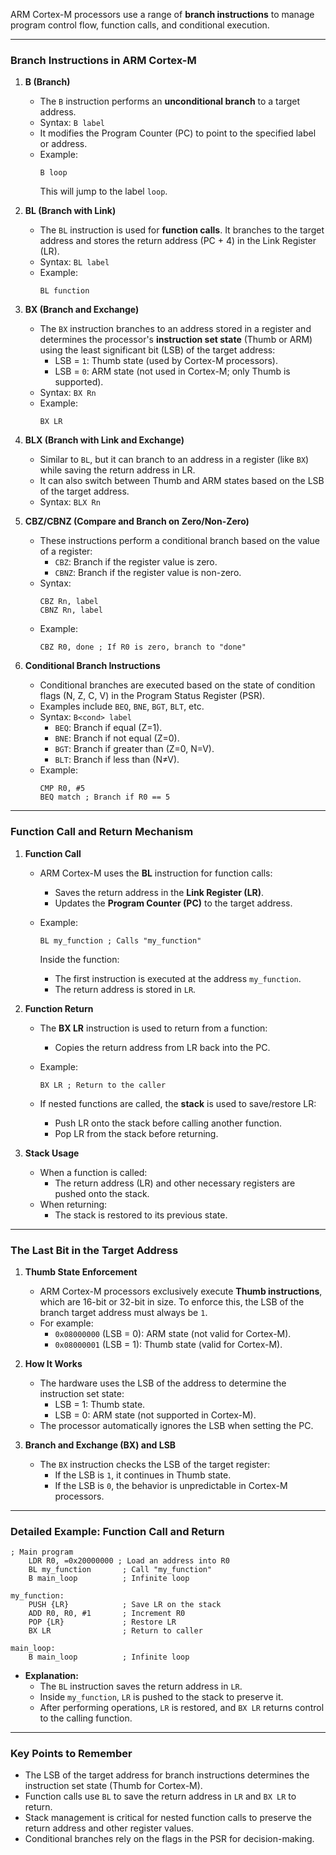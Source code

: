 ARM Cortex-M processors use a range of **branch instructions** to manage program control flow, function calls, and conditional execution. 

---

### **Branch Instructions in ARM Cortex-M**
1. **B (Branch)**
   - The `B` instruction performs an **unconditional branch** to a target address.
   - Syntax: `B label`
   - It modifies the Program Counter (PC) to point to the specified label or address.
   - Example:
     ```assembly
     B loop
     ```
     This will jump to the label `loop`.

2. **BL (Branch with Link)**
   - The `BL` instruction is used for **function calls**. It branches to the target address and stores the return address (PC + 4) in the Link Register (LR).
   - Syntax: `BL label`
   - Example:
     ```assembly
     BL function
     ```

3. **BX (Branch and Exchange)**
   - The `BX` instruction branches to an address stored in a register and determines the processor's **instruction set state** (Thumb or ARM) using the least significant bit (LSB) of the target address:
     - LSB = `1`: Thumb state (used by Cortex-M processors).
     - LSB = `0`: ARM state (not used in Cortex-M; only Thumb is supported).
   - Syntax: `BX Rn`
   - Example:
     ```assembly
     BX LR
     ```

4. **BLX (Branch with Link and Exchange)**
   - Similar to `BL`, but it can branch to an address in a register (like `BX`) while saving the return address in LR.
   - It can also switch between Thumb and ARM states based on the LSB of the target address.
   - Syntax: `BLX Rn`

5. **CBZ/CBNZ (Compare and Branch on Zero/Non-Zero)**
   - These instructions perform a conditional branch based on the value of a register:
     - `CBZ`: Branch if the register value is zero.
     - `CBNZ`: Branch if the register value is non-zero.
   - Syntax:
     ```assembly
     CBZ Rn, label
     CBNZ Rn, label
     ```
   - Example:
     ```assembly
     CBZ R0, done ; If R0 is zero, branch to "done"
     ```

6. **Conditional Branch Instructions**
   - Conditional branches are executed based on the state of condition flags (N, Z, C, V) in the Program Status Register (PSR).
   - Examples include `BEQ`, `BNE`, `BGT`, `BLT`, etc.
   - Syntax: `B<cond> label`
     - `BEQ`: Branch if equal (Z=1).
     - `BNE`: Branch if not equal (Z=0).
     - `BGT`: Branch if greater than (Z=0, N=V).
     - `BLT`: Branch if less than (N≠V).
   - Example:
     ```assembly
     CMP R0, #5
     BEQ match ; Branch if R0 == 5
     ```

---

### **Function Call and Return Mechanism**

1. **Function Call**
   - ARM Cortex-M uses the **BL** instruction for function calls:
     - Saves the return address in the **Link Register (LR)**.
     - Updates the **Program Counter (PC)** to the target address.

   - Example:
     ```assembly
     BL my_function ; Calls "my_function"
     ```
     Inside the function:
     - The first instruction is executed at the address `my_function`.
     - The return address is stored in `LR`.

2. **Function Return**
   - The **BX LR** instruction is used to return from a function:
     - Copies the return address from LR back into the PC.
   - Example:
     ```assembly
     BX LR ; Return to the caller
     ```

   - If nested functions are called, the **stack** is used to save/restore LR:
     - Push LR onto the stack before calling another function.
     - Pop LR from the stack before returning.

3. **Stack Usage**
   - When a function is called:
     - The return address (LR) and other necessary registers are pushed onto the stack.
   - When returning:
     - The stack is restored to its previous state.

---

### **The Last Bit in the Target Address**

1. **Thumb State Enforcement**
   - ARM Cortex-M processors exclusively execute **Thumb instructions**, which are 16-bit or 32-bit in size. To enforce this, the LSB of the branch target address must always be `1`.
   - For example:
     - `0x08000000` (LSB = 0): ARM state (not valid for Cortex-M).
     - `0x08000001` (LSB = 1): Thumb state (valid for Cortex-M).

2. **How It Works**
   - The hardware uses the LSB of the address to determine the instruction set state:
     - LSB = 1: Thumb state.
     - LSB = 0: ARM state (not supported in Cortex-M).
   - The processor automatically ignores the LSB when setting the PC.

3. **Branch and Exchange (BX) and LSB**
   - The `BX` instruction checks the LSB of the target register:
     - If the LSB is `1`, it continues in Thumb state.
     - If the LSB is `0`, the behavior is unpredictable in Cortex-M processors.

---

### **Detailed Example: Function Call and Return**

```assembly
; Main program
    LDR R0, =0x20000000 ; Load an address into R0
    BL my_function       ; Call "my_function"
    B main_loop          ; Infinite loop

my_function:
    PUSH {LR}            ; Save LR on the stack
    ADD R0, R0, #1       ; Increment R0
    POP {LR}             ; Restore LR
    BX LR                ; Return to caller

main_loop:
    B main_loop          ; Infinite loop
```

- **Explanation:**
  - The `BL` instruction saves the return address in `LR`.
  - Inside `my_function`, `LR` is pushed to the stack to preserve it.
  - After performing operations, `LR` is restored, and `BX LR` returns control to the calling function.

---

### **Key Points to Remember**
- The LSB of the target address for branch instructions determines the instruction set state (Thumb for Cortex-M).
- Function calls use `BL` to save the return address in `LR` and `BX LR` to return.
- Stack management is critical for nested function calls to preserve the return address and other register values.
- Conditional branches rely on the flags in the PSR for decision-making.